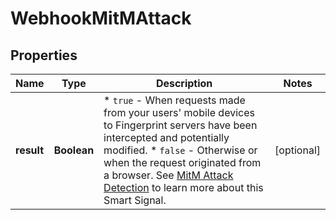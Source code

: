 

# WebhookMitMAttack


## Properties

| Name | Type | Description | Notes |
|------------ | ------------- | ------------- | -------------|
|**result** | **Boolean** | * `true` - When requests made from your users' mobile devices to Fingerprint servers have been intercepted and potentially modified.  * `false` - Otherwise or when the request originated from a browser. See [MitM Attack Detection](https://dev.fingerprint.com/docs/smart-signals-overview#mitm-attack-detection) to learn more about this Smart Signal.  |  [optional] |



